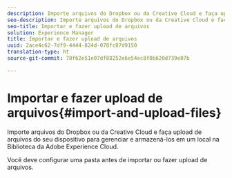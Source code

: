```yaml
---
description: Importe arquivos do Dropbox ou da Creative Cloud e faça upload de arquivos do seu dispositivo para gerenciar e armazená-los em um local na Biblioteca da Adobe Experience Cloud.
seo-description: Importe arquivos do Dropbox ou da Creative Cloud e faça upload de arquivos do seu dispositivo para gerenciar e armazená-los em um local na Biblioteca da Adobe Experience Cloud.
seo-title: Importar e fazer upload de arquivos
solution: Experience Manager
title: Importar e fazer upload de arquivos
uuid: 2ace4c62-7df9-4444-824d-078fc87d9150
translation-type: ht
source-git-commit: 78f62e51e07df88252e6e54ec8f0b620d739e07b

---
```



# Importar e fazer upload de arquivos{#import-and-upload-files}

Importe arquivos do Dropbox ou da Creative Cloud e faça upload de arquivos do seu dispositivo para gerenciar e armazená-los em um local na Biblioteca da Adobe Experience Cloud.

Você deve configurar uma pasta antes de importar ou fazer upload de arquivos.
